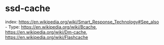 # ssd-cache
index: https://en.wikipedia.org/wiki/Smart_Response_Technology#See_also - Type: https://en.wikipedia.org/wiki/Bcache, https://en.wikipedia.org/wiki/Dm-cache, https://en.wikipedia.org/wiki/Flashcache
